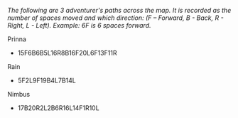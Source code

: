 _The following are 3 adventurer's paths across the map. It is recorded as the number of spaces moved and which direction: (F – Forward, B - Back, R - Right, L - Left). Example: 6F is 6 spaces forward._

Prinna
- 15F6B6B5L16R8B16F20L6F13F11R

Rain
- 5F2L9F19B4L7B14L

Nimbus
- 17B20R2L2B6R16L14F1R10L